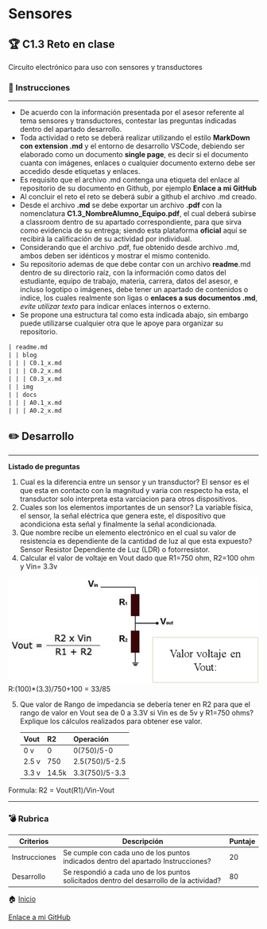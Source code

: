 # Sensores

## :trophy: C1.3 Reto en clase

Circuito electrónico para uso con sensores y transductores

### :blue_book: Instrucciones
___

- De acuerdo con la información presentada por el asesor referente al tema sensores y transductores, contestar las preguntas indicadas dentro del apartado desarrollo.
- Toda actividad o reto se deberá realizar utilizando el estilo **MarkDown con extension .md** y el entorno de desarrollo VSCode, debiendo ser elaborado como un documento **single page**, es decir si el documento cuanta con imágenes, enlaces o cualquier documento externo debe ser accedido desde etiquetas y enlaces.
- Es requisito que el archivo .md contenga una etiqueta del enlace al repositorio de su documento en Github, por ejemplo **Enlace a mi GitHub**
- Al concluir el reto el reto se deberá subir a github el archivo .md creado.
- Desde el archivo **.md** se debe exportar un archivo **.pdf** con la nomenclatura **C1.3_NombreAlumno_Equipo.pdf**, el cual deberá subirse a classroom dentro de su apartado correspondiente, para que sirva como evidencia de su entrega; siendo esta plataforma **oficial** aquí se recibirá la calificación de su actividad por individual.
- Considerando que el archivo .pdf, fue obtenido desde archivo .md, ambos deben ser idénticos y mostrar el mismo contenido.
- Su repositorio ademas de que debe contar con un archivo **readme**.md dentro de su directorio raíz, con la información como datos del estudiante, equipo de trabajo, materia, carrera, datos del asesor, e incluso logotipo o imágenes, debe tener un apartado de contenidos o indice, los cuales realmente son ligas o **enlaces a sus documentos .md**, _evite utilizar texto_ para indicar enlaces internos o externo.
- Se propone una estructura tal como esta indicada abajo, sin embargo puede utilizarse cualquier otra que le apoye para organizar su repositorio.


```  
| readme.md
| | blog
| | | C0.1_x.md
| | | C0.2_x.md
| | | C0.3_x.md
| | img
| | docs
| | | A0.1_x.md
| | | A0.2_x.md
```

## :pencil2: Desarrollo

___

**Listado de preguntas**

1. Cual es la diferencia entre un sensor y un transductor?
     El sensor es el que esta en contacto con la  magnitud y varia con respecto ha esta, el transductor solo interpreta esta varciacion para otros dispositivos.
2. Cuales son los elementos importantes de un sensor?
    La variable física, el sensor, la señal eléctrica que genera este, el dispositivo que acondiciona esta señal y finalmente la señal acondicionada.
3. Que nombre recibe un elemento electrónico en el cual su valor de resistencia es dependiente de la cantidad de luz al que esta expuesto? 
    Sensor Resistor Dependiente de Luz (LDR) o fotorresistor.
4. Calcular el valor de voltaje en Vout dado que R1=750 ohm, R2=100 ohm y Vin= 3.3v

![SensoresTransductoresCircuitoVout](/img/C1.x_SensoresTransductoresCircuitoVout.png)
R:(100)*(3.3)/750+100 = 33/85

5. Que valor de Rango de impedancia se debería tener en R2 para que el rango de valor en Vout sea de 0 a 3.3V si Vin es de 5v y R1=750 ohms? Explique los cálculos realizados para obtener ese valor.

    Vout  |  R2  | Operación |
    ----- |------| ----------|
    0 v   | 0    | 0(750)/5-0 |
    2.5 v | 750  | 2.5(750)/5-2.5 |
    3.3 v | 14.5k| 3.3(750)/5-3.3 |

Formula: R2 = Vout(R1)/Vin-Vout
___

### :bomb: Rubrica

| Criterios     | Descripción                                                                                  | Puntaje |
| ------------- | -------------------------------------------------------------------------------------------- | ------- |
| Instrucciones | Se cumple con cada uno de los puntos indicados dentro del apartado Instrucciones?            | 20 |
| Desarrollo    | Se respondió a cada uno de los puntos solicitados dentro del desarrollo de la actividad?     | 80      |

:house: [Inicio](/README.md)

[Enlace a mi GitHub](https://github.com/Abr06/Sistemas_Prog.git)